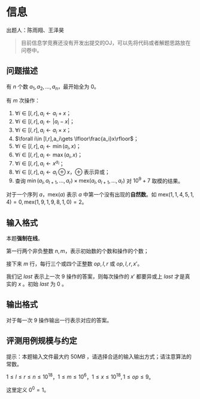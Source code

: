 # 信息
出题人：陈雨翔、王泽昊

> 目前信息学竞赛还没有开发出提交的OJ，可以先将代码或者解题思路放在问卷中。

## 问题描述

有 $n$ 个数 $a_1,a_2,\dots,a_n$，最开始全为 $0$。

有 $m$ 次操作：

1. $\forall i\in [l,r],a_i\gets a_i+x$；
2. $\forall i\in [l,r],a_i\gets |a_i-x|$；
3. $\forall i\in [l,r],a_i\gets a_i\times x$；
4. $\forall i\in [l,r],a_i\gets \lfloor\frac{a_i}x\rfloor$；
5. $\forall i\in [l,r],a_i\gets \min(a_i,x)$；
6. $\forall i\in [l,r],a_i\gets \max(a_i,x)$；
7. $\forall i\in [l,r],a_i\gets x^{a_i}$；
8. $\forall i\in [l,r],a_i\gets a_i\oplus x$，$\oplus$ 表示异或；
9. 查询 $\min(a_l,a_{l+1},\dots,a_r)\times\text{mex}(a_l,a_{l+1},\dots,a_r)$ 对 $10^9+7$ 取模的结果。

对于一个序列 $a$，$\text{mex}(a)$ 表示 $a$ 中第一个没有出现的**自然数**。如 $\text{mex}(1,1,4,5,1,4)=0,\text{mex}(1,9,1,9,8,1,0)=2$。

## 输入格式

本题**强制在线**。

第一行两个非负整数 $n,m$，表示初始数的个数和操作的个数；

接下来 $m$ 行，每行三个或四个正整数 $op,l,r$ 或 $op,l,r,x'$。

我们记 $last$ 表示上一次 $9$ 操作的答案，则每次操作的 $x'$ 都要异或上 $last$ 才是真实的 $x$ 。初始 $last$ 为 $0$ 。

## 输出格式

对于每一次 $9$ 操作输出一行表示对应的答案。

## 评测用例规模与约定

提示：本题输入文件最大约 $50MB$ ，请选择合适的输入输出方式；请注意算法的常数。

$1\le l\le r\le n\le 10^{18}$，$1\le m\le 10^6$，$1\le x\le 10^{18},1\le op\le 9$。

这里定义 $0^0=1$。